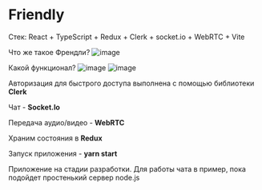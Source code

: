 # Friendly
Стек: React + TypeScript + Redux + Clerk + socket.io + WebRTC + Vite

Что же такое Френдли?
![image](https://github.com/user-attachments/assets/c97a26a3-5cc4-4607-8f9a-ed58cf073a35)

Какой функционал?
![image](https://github.com/user-attachments/assets/3f83f9ce-e2dc-4748-8d64-3f68eef89b0d)
![image](https://github.com/user-attachments/assets/83dc2e29-b6bc-49c6-a2da-57d0aa515862)

Авторизация для быстрого доступа выполнена с помощью библиотеки **Clerk**

Чат - **Socket.Io**

Передача аудио/видео - **WebRTC**

Храним состояния в **Redux**

Запуск приложения - **yarn start**

Приложение на стадии разработки.
Для работы чата в пример, пока подойдет простенький сервер node.js
